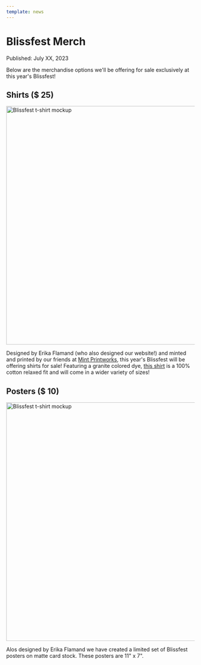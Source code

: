 ```yaml
---
template: news
---
```


# Blissfest Merch

<span class="publish-date">Published: July XX, 2023</span>

Below are the merchandise options we'll be offering for sale exclusively at this year's Blissfest!

## Shirts ($ 25)

<img
  src="/assets/images/merch/blissfest-shirt-cross-section.png"
  width="1302"
  height="636"
  alt="Blissfest t-shirt mockup"
/>

Designed by Erika Flamand (who also designed our website!) and minted and printed by our friends at [Mint Printworks](https://mintprintworks.com), this year's Blissfest will be offering shirts for sale!  Featuring a granite colored dye, [this shirt](https://www.ssactivewear.com/p/comfort_colors/1717) is a 100% cotton relaxed fit and will come in a wider variety of sizes!

## Posters ($ 10)

<img
  src="/assets/images/merch/blissfest-poster-photo.png"
  width="1302"
  height="636"
  alt="Blissfest t-shirt mockup"
/>

Alos designed by Erika Flamand we have created a limited set of Blissfest posters on matte card stock.  These posters are 11" x 7".
